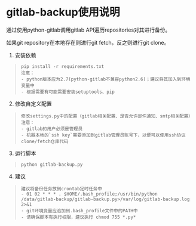 # gitlab-backup使用说明

通过使用python-gitlab调用gitlab API遍历repositories对其进行备份。  

如果git repository在本地存在则进行git fetch，反之则进行git clone。

1. 安装依赖
> ```
> pip install -r requirements.txt
> 注意：
> - python版本应为2.7(python-gitlab不兼容python2.6)；建议将其加入到环境变量中
> - 根据需要有可能需要安装setuptools、pip
> ```

2. 修改自定义配置
> ```
> 修改settings.py中的配置（gitlab相关配置、是否允许邮件通知、smtp相关配置）
> 注意：
> - gitlab的用户必须是管理员
> - 机器本地的`ssh key`需要添加到gitlab管理员账号下，以便可以使用ssh协议clone/fetch仓库代码
> ```

3. 运行脚本
> ```
> python gitlab-backup.py
> ```

4. 建议
> ```
> 建议将备份任务放到crontab定时任务中
> - 01 02 * * * . $HOME/.bash_profile;/usr/bin/python /data/gitlab-backup/gitlab-backup.py>/var/log/gitlab-backup.log 2>&1
> - git环境变量应追加到.bash_profile文件中的PATH中
> - 请确保脚本有执行权限，建议执行 chmod 755 *.py*
> ```
